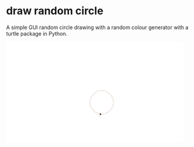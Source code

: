 
# draw random circle

A simple GUI random circle drawing with a random colour generator with a turtle package in Python.


![random circle](https://github.com/Abdurahman-hassan/100DaysOfCode/blob/Day18/Day18/18.5.randomcircle/randomcircle.gif?raw=true)
